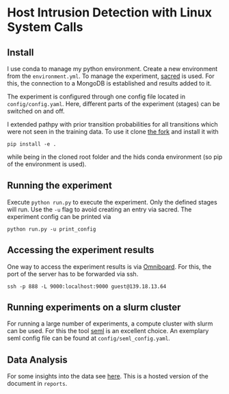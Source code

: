 # Host Intrusion Detection with Linux System Calls

## Install

I use conda to manage my python environment. Create a new environment from the `environment.yml`. To manage the experiment, [sacred](https://sacred.readthedocs.io/en/stable/) is used. For this, the connection to a MongoDB is established and results added to it.

The experiment is configured through one config file located in `config/config.yaml`. Here, different parts of the experiment (stages) can be switched on and off.

I extended pathpy with prior transition probabilities for all transitions which were not seen in the training data. To use it clone [the fork](https://github.com/j-petit/pathpy) and install it with
```
pip install -e .
```
while being in the cloned root folder and the hids conda environment (so pip of the environment is used).

## Running the experiment

Execute `python run.py` to execute the experiment. Only the defined stages will run. Use the `-u` flag to avoid creating an entry via sacred. The experiment config can be printed via

```
python run.py -u print_config
```

## Accessing the experiment results

One way to access the experiment results is via [Omniboard](https://vivekratnavel.github.io/omniboard/#/). For this, the port of the server has to be forwarded via ssh.

```
ssh -p 888 -L 9000:localhost:9000 guest@139.18.13.64
```

## Running experiments on a slurm cluster

For running a large number of experiments, a compute cluster with slurm can be used. For this the tool [seml](https://github.com/TUM-DAML/seml) is an excellent choice. An exemplary seml config file can be found at `config/seml_config.yaml`.

## Data Analysis
For some insights into the data see [here](https://files.jenspetit.de/report/time_analysis.html). This is a hosted version of the document in `reports`.

